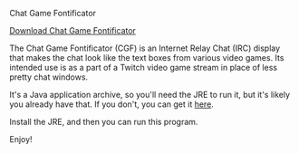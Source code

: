 Chat Game Fontificator

[Download Chat Game Fontificator](../../raw/master/jar/ChatGameFontificator.jar)

The Chat Game Fontificator (CGF) is an Internet Relay Chat (IRC) display that makes the chat look like the text boxes from various video games. Its intended use is as a part of a Twitch video game stream in place of less pretty chat windows.

It's a Java application archive, so you'll need the JRE to run it, but it's likely you already have that. If you don't, you can get it [here](https://java.com/en/download/).

Install the JRE, and then you can run this program.

Enjoy!
